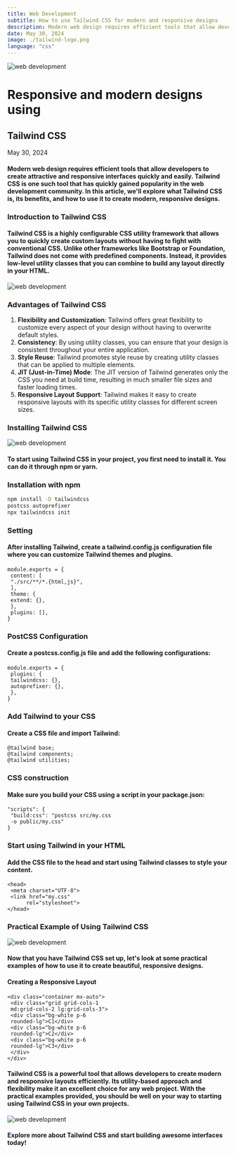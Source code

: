 ```yaml
---
title: Web Development
subtitle: How to use Tailwind CSS for modern and responsive designs
description: Modern web design requires efficient tools that allow developers to create attractive and responsive interfaces quickly and easily. Tailwind CSS is one such tool that has rapidly gained popularity in the web development community. In this article, we'll explore what Tailwind CSS is, its benefits, and how to use it to create modern, responsive designs.
date: May 30, 2024
image: ./tailwind-logo.png
language: "css"
---
```


![web development](./tailwind.png)

# Responsive and modern designs using
## Tailwind CSS

May 30, 2024

#### Modern web design requires efficient tools that allow developers to create attractive and responsive interfaces quickly and easily. Tailwind CSS is one such tool that has quickly gained popularity in the web development community. In this article, we'll explore what Tailwind CSS is, its benefits, and how to use it to create modern, responsive designs.

### Introduction to Tailwind CSS

#### Tailwind CSS is a highly configurable CSS utility framework that allows you to quickly create custom layouts without having to fight with conventional CSS. Unlike other frameworks like Bootstrap or Foundation, Tailwind does not come with predefined components. Instead, it provides low-level utility classes that you can combine to build any layout directly in your HTML.

![web development](./tailwind2.png)

### Advantages of Tailwind CSS

1. **Flexibility and Customization**: Tailwind offers great flexibility to customize every aspect of your design without having to overwrite default styles.
2. **Consistency**: By using utility classes, you can ensure that your design is consistent throughout your entire application.
3. **Style Reuse**: Tailwind promotes style reuse by creating utility classes that can be applied to multiple elements.
4. **JIT (Just-in-Time) Mode**: The JIT version of Tailwind generates only the CSS you need at build time, resulting in much smaller file sizes and faster loading times.
5. **Responsive Layout Support**: Tailwind makes it easy to create responsive layouts with its specific utility classes for different screen sizes.

### Installing Tailwind CSS

![web development](./tailwind3.png)

#### To start using Tailwind CSS in your project, you first need to install it. You can do it through npm or yarn.

### Installation with npm

```bash
npm install -D tailwindcss
postcss autoprefixer
npx tailwindcss init
```

### Setting

#### After installing Tailwind, create a tailwind.config.js configuration file where you can customize Tailwind themes and plugins.

```
module.exports = {
 content: [
 "./src/**/*.{html,js}",
 ],
 theme: {
 extend: {},
 },
 plugins: [],
}
```

### PostCSS Configuration

#### Create a postcss.config.js file and add the following configurations:

```
module.exports = {
 plugins: {
 tailwindcss: {},
 autoprefixer: {},
 },
}
```

### Add Tailwind to your CSS

#### Create a CSS file and import Tailwind:

```
@tailwind base;
@tailwind components;
@tailwind utilities;
```

### CSS construction

#### Make sure you build your CSS using a script in your package.json:

```
"scripts": {
 "build:css": "postcss src/my.css
 -o public/my.css"
}
```

### Start using Tailwind in your HTML

#### Add the CSS file to the head and start using Tailwind classes to style your content.

```
<head>
 <meta charset="UTF-8">
 <link href="my.css" 
      rel="stylesheet">
</head>
```

### Practical Example of Using Tailwind CSS

![web development](./tailwind4.png)

#### Now that you have Tailwind CSS set up, let's look at some practical examples of how to use it to create beautiful, responsive designs.

#### Creating a Responsive Layout

```
<div class="container mx-auto">
 <div class="grid grid-cols-1
 md:grid-cols-2 lg:grid-cols-3">
 <div class="bg-white p-6
 rounded-lg">C1</div>
 <div class="bg-white p-6
 rounded-lg">C2</div>
 <div class="bg-white p-6
 rounded-lg">C3</div>
 </div>
</div>
```

#### Tailwind CSS is a powerful tool that allows developers to create modern and responsive layouts efficiently. Its utility-based approach and flexibility make it an excellent choice for any web project. With the practical examples provided, you should be well on your way to starting using Tailwind CSS in your own projects.

![web development](./tailwind5.png)

#### Explore more about Tailwind CSS and start building awesome interfaces today!